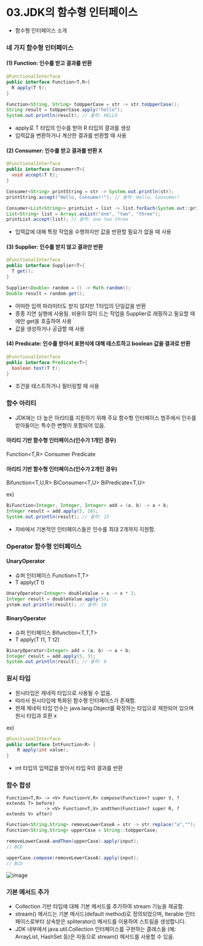 # 03.JDK의 함수형 인터페이스 
- 함수형 인터페이스 소개

### 네 가지 함수형 인터페이스
#### (1) Function: 인수를 받고 결과를 반환
```java
@FunctionalInterface
public interface Function<T,R>{
  R apply(T t);
}

Function<String, String> toUpperCase = str -> str.toUpperCase();
String result = toUpperCase.apply("hello");
System.out.println(result); // 출력: HELLO
```
- apply로 T 타입의 인수를 받아 R 타입의 결과를 생성
- 입력값을 변환하거나 계산한 결과를 반환할 때 사용

#### (2) Consumer: 인수를 받고 결과를 반환 X

```java
@FunctionalInterface
public interface Consumer<T>{
  void accept(T t);
}

Consumer<String> printString = str -> System.out.println(str);
printString.accept("Hello, Consumer!"); // 출력: Hello, Consumer!

Consumer<List<String>> printList = list -> list.forEach(System.out::println);
List<String> list = Arrays.asList("one", "two", "three");
printList.accept(list); // 출력: one two three
```
- 입력값에 대해 특정 작업을 수행하지만 값을 반환할 필요가 없을 때 사용
  
#### (3) Supplier: 인수를 받지 않고 결과만 반환

```java
@FunctionalInterface
public interface Supplier<T>{
  T get();
}

Supplier<Double> random = () -> Math.random();
Double result = random.get();
```
- 어떠한 입력 파라미터도 받지 않지만 T타입의 단일값을 반환
- 종종 지연 실행에 사용됨. 비용이 많이 드는 작업을 Supplier로 래핑하고 필요할 때에만 get을 호출하여 사용
- 값을 생성하거나 공급할 때 사용

#### (4) Predicate: 인수를 받아서 표현식에 대해 테스트하고 boolean 값을 결과로 반환 

```java
@FunctionalInterface
public interface Predicate<T>{
  boolean test(T t);
}
```
- 조건을 테스트하거나 필터링할 때 사용

### 함수 아리티
- JDK에는 더 높은 아리티를 지원하기 위해 주요 함수형 인터페이스 범주에서 인수를 받아들이는 특수한 변형이 포함되어 있음.

#### 아리티 기반 함수형 인터페이스(인수가 1개인 경우)
Function<T,R> Consumer<T> Predicate<T>

#### 아리티 기반 함수형 인터페이스(인수가 2개인 경우)
Bifunction<T,U,R> BiConsumer<T,U> BiPredicate<T,U>

ex)
```java
BiFunction<Integer, Integer, Integer> add = (a, b) -> a + b;
Integer result = add.apply(5, 10);
System.out.println(result); // 출력: 15
```
- 자바에서 기본적인 인터페이스들은 인수를 최대 2개까지 지원함.

### Operator 함수형 인터페이스
#### UnaryOperator<T> 
- 슈퍼 인터페이스 Function<T,T>
-  T apply(T t)
  
```java
UnaryOperator<Integer> doubleValue = x -> x * 2;
Integer result = doubleValue.apply(5);
ystem.out.println(result); // 출력: 10
```
#### BinaryOperator<T>
- 슈퍼 인터페이스 Bifunction<T,T,T>
- T apply(T t1, T t2)
  
 ```java
 BinaryOperator<Integer> add = (a, b) -> a + b;
 Integer result = add.apply(5, 3);
 System.out.println(result); // 출력: 8
 ```

### 원시 타입 
- 원시타입은 제네릭 타입으로 사용될 수 없음.
- 따라서 원시타입에 특화된 함수형 인터페이스가 존재함.
- 현재 제네릭 타입 인수는 java.lang.Object를 확장하는 타입으로 제한되어 있으며 원시 타입과 호환 x
  
ex)

```java
@FunctionalInterface
public interface IntFunction<R> {
    R apply(int value);
}
```
- int 타입의 입력값을 받아서 타입 R의 결과를 반환

### 함수 합성
```
Function<T,R> -> <V> Function<V,R> compose(Function<? super V, ? extends T> before)
              -> <V> Function<T,V> andthen(Function<? super R, ? extends V> after)
```
```java
Function<String,String> removeLowerCaseA = str -> str.replace("a","");
Function<String,String> upperCase = String::toUpperCase;

removeLowerCaseA.andThen(upperCase).apply(input);
// BCD

upperCase.compose(removeLowerCaseA).apply(input);
// BCD
```
![image](https://github.com/user-attachments/assets/0a10c8c8-9ea7-4003-822d-d4f5a4c851db)


 ### 기본 메서드 추가
 - Collection 기반 타입에 대해 기본 메서드를 추가하여 stream 기능을 제공함.
 - stream() 메서드는 기본 메서드(default method)로 정의되었으며, Iterable 인터페이스로부터 상속받은 spliterator() 메서드를 이용하여 스트림을 생성합니다.
 - JDK 내부에서 java.util.Collection 인터페이스를 구현하는 클래스들 (예: ArrayList, HashSet 등)은 자동으로 stream() 메서드를 사용할 수 있음. 
